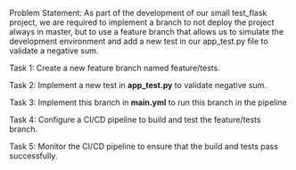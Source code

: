 Problem Statement: As part of the development of our small test_flask project, we are required to implement a branch to not deploy the project always in master, but to use a feature branch that allows us to simulate the development environment and add a new test in our app_test.py file to validate a negative sum.

Task 1: Create a new feature branch named feature/tests.

Task 2: Implement a new test in **app_test.py** to validate negative sum.

Task 3: Implement this branch in **main.yml** to run this branch in the pipeline

Task 4: Configure a CI/CD pipeline to build and test the feature/tests branch.

Task 5: Monitor the CI/CD pipeline to ensure that the build and tests pass successfully.
